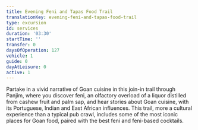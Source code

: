 ```yaml
---
title: Evening Feni and Tapas Food Trail
translationKey: evening-feni-and-tapas-food-trail
type: excursion
id: services
duration: '03:30'
startTime: ''
transfer: 0
daysOfOperation: 127
vehicle: 1
guide: 0
dayAtLeisure: 0
active: 1
---
```

Partake in a vivid narrative of Goan cuisine in this join-in trail through Panjim, where you discover feni, an  olfactory overload of a liquor distilled from cashew fruit and palm sap, and hear stories about Goan cuisine, with its Portuguese, Indian and East African influences. This trail, more a cultural experience than a typical pub crawl, includes some of the most iconic places for Goan food, paired with the best feni and feni-based cocktails. 